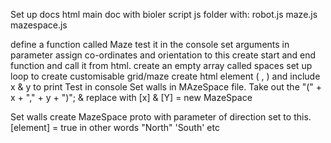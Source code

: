 Set up docs
html main doc with bioler script
js folder with:
robot.js
maze.js 
mazespace.js


define a function called Maze
test it in the console
set arguments in parameter
assign co-ordinates and orientation to this
create start and end function and call it from html.
create an empty array called spaces 
set up loop to create customisable grid/maze 
create html element ( , ) and include  x & y to print
Test in console
Set walls in MAzeSpace file. 
Take out the "(" + x + "," + y + ")"; & replace with [x] & [Y] = new MazeSpace

Set walls
create MazeSpace proto with parameter of direction 
set to this.[element] = true in other words "North" 'South' etc

